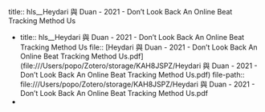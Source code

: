 title:: hls__Heydari 與 Duan - 2021 - Don’t Look Back An Online Beat Tracking Method Us

- title:: hls__Heydari 與 Duan - 2021 - Don’t Look Back An Online Beat Tracking Method Us
  file:: [Heydari 與 Duan - 2021 - Don’t Look Back An Online Beat Tracking Method Us.pdf](file:///Users/popo/Zotero/storage/KAH8JSPZ/Heydari 與 Duan - 2021 - Don’t Look Back An Online Beat Tracking Method Us.pdf)
  file-path:: file:///Users/popo/Zotero/storage/KAH8JSPZ/Heydari 與 Duan - 2021 - Don’t Look Back An Online Beat Tracking Method Us.pdf
-